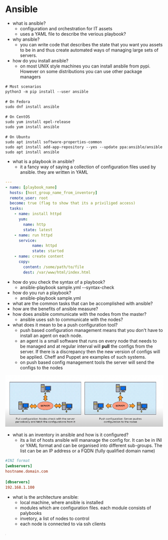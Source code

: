 # Ansible

- what is ansible?
  - configuration and orchestration for IT assets
  - uses a YAML file to describe the verious playbook?
- why ansible?
  - you can write code that describes the state that you want you assets to be in and thus create automated ways of managing
  large sets of servers.
- how do you install ansible?
  - on most UNIX style machines you can install ansbile from pypi. However on some distributions you can use other package
  managers

```shell
# Most scenarios
python3 -m pip install --user ansible

# On Fedora
sudo dnf install ansible 

# On CentOS
sudo yum install epel-release
sudo yum install ansible

# On Ubuntu
sudo apt install software-properties-common
sudo apt install add-app-repository --yes --update ppa:ansible/ansible
sudo apt install ansible
```

- what is a playbook in ansible?
  - it a fancy way of saying a collection of configuration files used by ansible. they are written in YAML

```YAML
---
- name: [playbook_name]
  hosts: [host_group_name_from_inventory]
  remote_user: root
  become: true (flag to show that its a priviliged access)
  tasks:
    - name: install httpd
      yum:
        name: http
        state: latest
    - name: run httpd
      service:
            name: httpd
            state: started
    - name: create content
      copy:
        content: /some/path/to/file
        dest: /var/www/html/index.html 
```

- how do you check the syntax of a playbook?
  - ansible-playbook sample.yml --syntax-check
- how do you run a playbook?
  - ansible-playbook sample.yml
- what are the common tasks that can be accomplished with ansible?
- how are the benefits of ansible measure?
- how does ansible communicate with the nodes from the master?
  - ansible uses ssh to communicate with the nodes?
- what does it mean to be a push configuration tool?
  - push based configuration management means that you don't have to install an agent on each node.
  - an agent is a small software that runs on every node that needs to be managed and at regular interval will **pull**
  the configs from the server. If there is a discrepancy then the new version of configs will be applied. Cheff and Puppet
  are examples of such systems.
  - on push based config management tools the server will send the configs to the nodes

![pull_vs_push](../assets/ansible/pull_vs_push.png)

- what is an inventory in ansible and how is it configured?
  - its a list of hosts ansible will mananage the config for. It can be in INI or YAML format and can be organised into
  different sub-groups. The list can be an IP address or a FQDN (fully qualified domain name)

```INI
#INI format
[webservers]
hostname.domain.com

[dbservers]
192.168.1.100
```

- what is the architecture ansible:
  - local machine, where ansible is installed
  - modules which are configuration files. each module consists of palybooks
  - invetory, a list of nodes to control
  - each node is connected to via ssh clients

![ansible_architecture](../assets/ansible/ansible_architecture.png)
